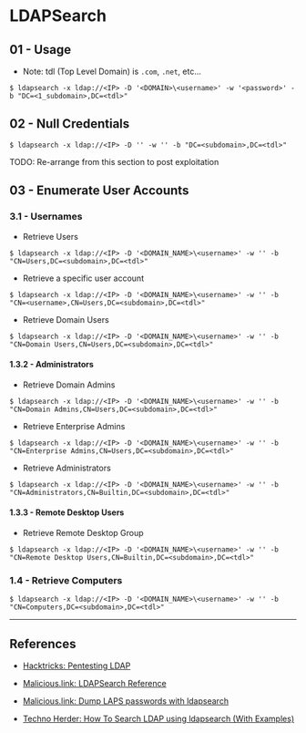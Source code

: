# LDAPSearch

## 01 - Usage

- Note: tdl (Top Level Domain) is `.com`, `.net`, etc...

`$ ldapsearch -x ldap://<IP> -D '<DOMAIN>\<username>' -w '<password>' -b "DC=<1_subdomain>,DC=<tdl>"`

## 02 - Null Credentials

`$ ldapsearch -x ldap://<IP> -D '' -w '' -b "DC=<subdomain>,DC=<tdl>"`


TODO: Re-arrange from this section to post exploitation

## 03 - Enumerate User Accounts

### 3.1 - Usernames

- Retrieve Users

`$ ldapsearch -x ldap://<IP> -D '<DOMAIN_NAME>\<username>' -w '' -b "CN=Users,DC=<subdomain>,DC=<tdl>"`

- Retrieve a specific user account

`$ ldapsearch -x ldap://<IP> -D '<DOMAIN_NAME>\<username>' -w '' -b "CN=<username>,CN=Users,DC=<subdomain>,DC=<tdl>"`

- Retrieve Domain Users

`$ ldapsearch -x ldap://<IP> -D '<DOMAIN_NAME>\<username>' -w '' -b "CN=Domain Users,CN=Users,DC=<subdomain>,DC=<tdl>"`

#### 1.3.2 - Administrators

- Retrieve Domain Admins

`$ ldapsearch -x ldap://<IP> -D '<DOMAIN_NAME>\<username>' -w '' -b "CN=Domain Admins,CN=Users,DC=<subdomain>,DC=<tdl>"`

- Retrieve Enterprise Admins

`$ ldapsearch -x ldap://<IP> -D '<DOMAIN_NAME>\<username>' -w '' -b "CN=Enterprise Admins,CN=Users,DC=<subdomain>,DC=<tdl>"`

- Retrieve Administrators

`$ ldapsearch -x ldap://<IP> -D '<DOMAIN_NAME>\<username>' -w '' -b "CN=Administrators,CN=Builtin,DC=<subdomain>,DC=<tdl>"`

#### 1.3.3 - Remote Desktop Users

- Retrieve Remote Desktop Group

`$ ldapsearch -x ldap://<IP> -D '<DOMAIN_NAME>\<username>' -w '' -b "CN=Remote Desktop Users,CN=Builtin,DC=<subdomain>,DC=<tdl>"`

### 1.4 - Retrieve Computers

`$ ldapsearch -x ldap://<IP> -D '<DOMAIN_NAME>\<username>' -w '' -b "CN=Computers,DC=<subdomain>,DC=<tdl>"`

---
## References

- [Hacktricks: Pentesting LDAP](https://book.hacktricks.xyz/pentesting/pentesting-ldap)

- [Malicious.link: LDAPSearch Reference](https://room362.com/posts/2022/ldapsearch-reference/)

- [Malicious.link: Dump LAPS passwords with ldapsearch](https://room362.com/posts/2017/dump-laps-passwords-with-ldapsearch/)

- [Techno Herder: How To Search LDAP using ldapsearch (With Examples)](https://hack.technoherder.com/how-to-search-ldap-using-ldapsearch-with-examples/)